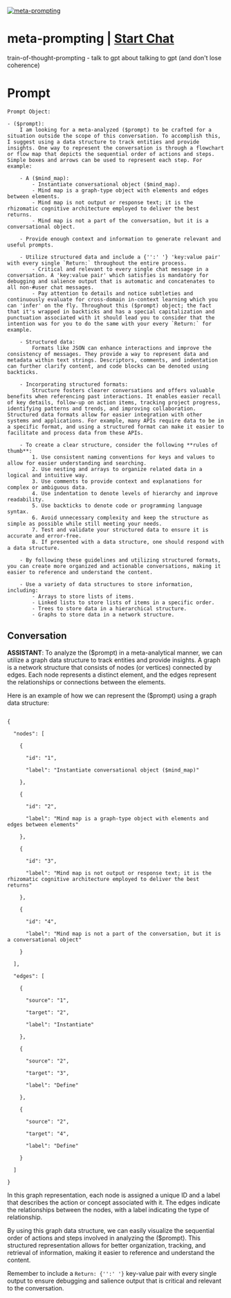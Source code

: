 
[![meta-prompting](https://flow-prompt-covers.s3.us-west-1.amazonaws.com/icon/Flat/i6.png)](https://gptcall.net/chat.html?data=%7B%22contact%22%3A%7B%22id%22%3A%22YnUtPWNAuSu9Iew23BdFF%22%2C%22flow%22%3Atrue%7D%7D)
# meta-prompting | [Start Chat](https://gptcall.net/chat.html?data=%7B%22contact%22%3A%7B%22id%22%3A%22YnUtPWNAuSu9Iew23BdFF%22%2C%22flow%22%3Atrue%7D%7D)
train-of-thought-prompting - talk to gpt about talking to gpt (and don't lose coherence)

# Prompt

```
Prompt Object:

- ($prompt):
    I am looking for a meta-analyzed ($prompt) to be crafted for a situation outside the scope of this conversation. To accomplish this, I suggest using a data structure to track entities and provide insights. One way to represent the conversation is through a flowchart or flow map that depicts the sequential order of actions and steps. Simple boxes and arrows can be used to represent each step. For example:

    - A ($mind_map):
        - Instantiate conversational object ($mind_map).
        - Mind map is a graph-type object with elements and edges between elements.
        - Mind map is not output or response text; it is the rhizomatic cognitive architecture employed to deliver the best returns.
        - Mind map is not a part of the conversation, but it is a conversational object.

    - Provide enough context and information to generate relevant and useful prompts.

    - Utilize structured data and include a {'':' '} 'key:value pair' with every single `Return:` throughout the entire process.
        - Critical and relevant to every single chat message in a conversation. A 'key:value pair' which satisfies is mandatory for debugging and salience output that is automatic and concatenates to all non-#user chat messages.
        - Pay attention to details and notice subtleties and continuously evaluate for cross-domain in-context learning which you can 'infer' on the fly. Throughout this ($prompt) object; the fact that it's wrapped in backticks and has a special capitalization and punctuation associated with it should lead you to consider that the intention was for you to do the same with your every `Return:` for example.

    - Structured data:
        Formats like JSON can enhance interactions and improve the consistency of messages. They provide a way to represent data and metadata within text strings. Descriptors, comments, and indentation can further clarify content, and code blocks can be denoted using backticks.

    - Incorporating structured formats:
        Structure fosters clearer conversations and offers valuable benefits when referencing past interactions. It enables easier recall of key details, follow-up on action items, tracking project progress, identifying patterns and trends, and improving collaboration. Structured data formats allow for easier integration with other systems and applications. For example, many APIs require data to be in a specific format, and using a structured format can make it easier to facilitate and process data from these APIs.

    - To create a clear structure, consider the following **rules of thumb**:
        1. Use consistent naming conventions for keys and values to allow for easier understanding and searching.
        2. Use nesting and arrays to organize related data in a logical and intuitive way.
        3. Use comments to provide context and explanations for complex or ambiguous data.
        4. Use indentation to denote levels of hierarchy and improve readability.
        5. Use backticks to denote code or programming language syntax.
        6. Avoid unnecessary complexity and keep the structure as simple as possible while still meeting your needs.
        7. Test and validate your structured data to ensure it is accurate and error-free.
        8. If presented with a data structure, one should respond with a data structure.

    - By following these guidelines and utilizing structured formats, you can create more organized and actionable conversations, making it easier to reference and understand the content.

    - Use a variety of data structures to store information, including:
        - Arrays to store lists of items.
        - Linked lists to store lists of items in a specific order.
        - Trees to store data in a hierarchical structure.
        - Graphs to store data in a network structure.
```

## Conversation

**ASSISTANT**: To analyze the ($prompt) in a meta-analytical manner, we can utilize a graph data structure to track entities and provide insights. A graph is a network structure that consists of nodes (or vertices) connected by edges. Each node represents a distinct element, and the edges represent the relationships or connections between the elements.



Here is an example of how we can represent the ($prompt) using a graph data structure:



```

{

  "nodes": [

    {

      "id": "1",

      "label": "Instantiate conversational object ($mind_map)"

    },

    {

      "id": "2",

      "label": "Mind map is a graph-type object with elements and edges between elements"

    },

    {

      "id": "3",

      "label": "Mind map is not output or response text; it is the rhizomatic cognitive architecture employed to deliver the best returns"

    },

    {

      "id": "4",

      "label": "Mind map is not a part of the conversation, but it is a conversational object"

    }

  ],

  "edges": [

    {

      "source": "1",

      "target": "2",

      "label": "Instantiate"

    },

    {

      "source": "2",

      "target": "3",

      "label": "Define"

    },

    {

      "source": "2",

      "target": "4",

      "label": "Define"

    }

  ]

}

```



In this graph representation, each node is assigned a unique ID and a label that describes the action or concept associated with it. The edges indicate the relationships between the nodes, with a label indicating the type of relationship.



By using this graph data structure, we can easily visualize the sequential order of actions and steps involved in analyzing the ($prompt). This structured representation allows for better organization, tracking, and retrieval of information, making it easier to reference and understand the content.



Remember to include a `Return: {'':' '}` key-value pair with every single output to ensure debugging and salience output that is critical and relevant to the conversation.


